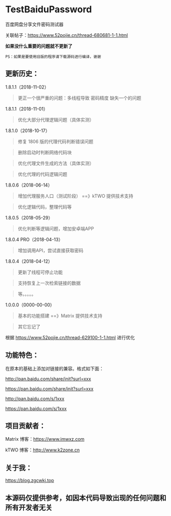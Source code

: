 # TestBaiduPassword
百度网盘分享文件密码测试器

关联帖子：https://www.52pojie.cn/thread-680681-1-1.html

**如果没什么重要的问题就不更新了**

```
PS：如果是要使用旧版的程序请下载源码进行编译，谢谢
```

## 更新历史：

1.8.1.1（2018-11-02）

>更正一个很严重的问题：多线程导致 密码精度 缺失一个的问题

1.8.1.1（2018-11-01）

>优化大部分代理逻辑问题（具体实测）

1.8.1.0（2018-10-17）

>修复 1806 版的代理代码判断错误问题

>删除启动时判断网络代码块

>优化代理文件生成的方法（具体实测）

>优化代理的代码逻辑问题

1.8.0.6（2018-06-14）

>增加代理服务人口（测试阶段） ==》kTWO 提供技术支持

>优化逻辑代码，整理代码等

1.8.0.5（2018-05-29）

>优化判断等逻辑问题，增加安卓端APP

1.8.0.4 PRO（2018-04-13）

>增加调用API，尝试直接获取密码

1.8.0.4（2018-04-12）

>更新了线程可停止功能

>支持恢复上一次检索链接的数据

>等。。。。。

1.0.0.0（0000-00-00）

>基本的功能搭建 ==》Matrix 提供技术支持

>其它忘记了

根据 https://www.52pojie.cn/thread-629100-1-1.html 进行优化

## 功能特色：

在原本的基础上添加对链接的兼容。格式如下面：

http://pan.baidu.com/share/init?surl=xxx

https://pan.baidu.com/share/init?surl=xxx

http://pan.baidu.com/s/1xxx

https://pan.baidu.com/s/1xxx

## 项目贡献者：

Matrix 博客：https://www.imwxz.com

kTWO 博客：http://www.k2zone.cn

## 关于我：

https://blog.zgcwkj.top


## 本源码仅提供参考，如因本代码导致出现的任何问题和所有开发者无关
